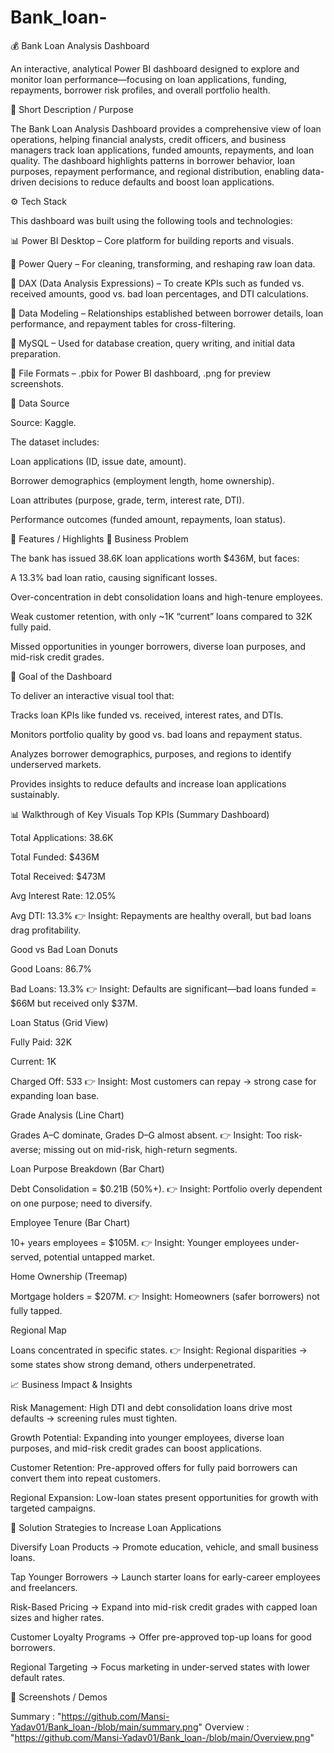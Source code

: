 # Bank_loan-

💰 Bank Loan Analysis Dashboard

An interactive, analytical Power BI dashboard designed to explore and monitor loan performance—focusing on loan applications, funding, repayments, borrower risk profiles, and overall portfolio health.

📝 Short Description / Purpose

The Bank Loan Analysis Dashboard provides a comprehensive view of loan operations, helping financial analysts, credit officers, and business managers track loan applications, funded amounts, repayments, and loan quality. The dashboard highlights patterns in borrower behavior, loan purposes, repayment performance, and regional distribution, enabling data-driven decisions to reduce defaults and boost loan applications.

⚙️ Tech Stack

This dashboard was built using the following tools and technologies:

📊 Power BI Desktop – Core platform for building reports and visuals.

📂 Power Query – For cleaning, transforming, and reshaping raw loan data.

🧠 DAX (Data Analysis Expressions) – To create KPIs such as funded vs. received amounts, good vs. bad loan percentages, and DTI calculations.

📝 Data Modeling – Relationships established between borrower details, loan performance, and repayment tables for cross-filtering.

💾 MySQL  – Used for database creation, query writing, and initial data preparation.

📁 File Formats – .pbix for Power BI dashboard, .png for preview screenshots.

📂 Data Source

Source: Kaggle.

The dataset includes:

Loan applications (ID, issue date, amount).

Borrower demographics (employment length, home ownership).

Loan attributes (purpose, grade, term, interest rate, DTI).

Performance outcomes (funded amount, repayments, loan status).

🌟 Features / Highlights
🔴 Business Problem

The bank has issued 38.6K loan applications worth $436M, but faces:

A 13.3% bad loan ratio, causing significant losses.

Over-concentration in debt consolidation loans and high-tenure employees.

Weak customer retention, with only ~1K “current” loans compared to 32K fully paid.

Missed opportunities in younger borrowers, diverse loan purposes, and mid-risk credit grades.

🎯 Goal of the Dashboard

To deliver an interactive visual tool that:

Tracks loan KPIs like funded vs. received, interest rates, and DTIs.

Monitors portfolio quality by good vs. bad loans and repayment status.

Analyzes borrower demographics, purposes, and regions to identify underserved markets.

Provides insights to reduce defaults and increase loan applications sustainably.

📊 Walkthrough of Key Visuals
Top KPIs (Summary Dashboard)

Total Applications: 38.6K

Total Funded: $436M

Total Received: $473M

Avg Interest Rate: 12.05%

Avg DTI: 13.3%
👉 Insight: Repayments are healthy overall, but bad loans drag profitability.

Good vs Bad Loan Donuts

Good Loans: 86.7%

Bad Loans: 13.3%
👉 Insight: Defaults are significant—bad loans funded = $66M but received only $37M.

Loan Status (Grid View)

Fully Paid: 32K

Current: 1K

Charged Off: 533
👉 Insight: Most customers can repay → strong case for expanding loan base.

Grade Analysis (Line Chart)

Grades A–C dominate, Grades D–G almost absent.
👉 Insight: Too risk-averse; missing out on mid-risk, high-return segments.

Loan Purpose Breakdown (Bar Chart)

Debt Consolidation = $0.21B (50%+).
👉 Insight: Portfolio overly dependent on one purpose; need to diversify.

Employee Tenure (Bar Chart)

10+ years employees = $105M.
👉 Insight: Younger employees under-served, potential untapped market.

Home Ownership (Treemap)

Mortgage holders = $207M.
👉 Insight: Homeowners (safer borrowers) not fully tapped.

Regional Map

Loans concentrated in specific states.
👉 Insight: Regional disparities → some states show strong demand, others underpenetrated.

📈 Business Impact & Insights

Risk Management: High DTI and debt consolidation loans drive most defaults → screening rules must tighten.

Growth Potential: Expanding into younger employees, diverse loan purposes, and mid-risk credit grades can boost applications.

Customer Retention: Pre-approved offers for fully paid borrowers can convert them into repeat customers.

Regional Expansion: Low-loan states present opportunities for growth with targeted campaigns.

🚀 Solution Strategies to Increase Loan Applications

Diversify Loan Products → Promote education, vehicle, and small business loans.

Tap Younger Borrowers → Launch starter loans for early-career employees and freelancers.

Risk-Based Pricing → Expand into mid-risk credit grades with capped loan sizes and higher rates.

Customer Loyalty Programs → Offer pre-approved top-up loans for good borrowers.

Regional Targeting → Focus marketing in under-served states with lower default rates.

📸 Screenshots / Demos

Summary : "https://github.com/Mansi-Yadav01/Bank_loan-/blob/main/summary.png"
Overview : "https://github.com/Mansi-Yadav01/Bank_loan-/blob/main/Overview.png"
